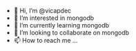 - 👋 Hi, I’m @vicapdec
- 👀 I’m interested in mongodb
- 🌱 I’m currently learning mongodb
- 💞️ I’m looking to collaborate on mongodb
- 📫 How to reach me ...

<!---
vicapdec/vicapdec is a ✨ special ✨ repository because its `README.md` (this file) appears on your GitHub profile.
You can click the Preview link to take a look at your changes.
--->
